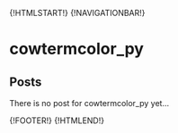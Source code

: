 {!HTMLSTART!}
{!NAVIGATIONBAR!}

# cowtermcolor_py

## Posts

There is no post for cowtermcolor_py yet...

{!FOOTER!}
{!HTMLEND!}

